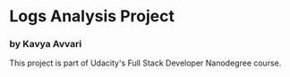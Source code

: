 # Logs Analysis Project

### by Kavya Avvari

This project is part of Udacity's Full Stack Developer Nanodegree course. 

